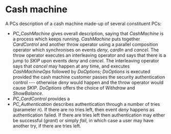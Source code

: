 # Cash machine

A PCs description of a cash machine made-up of several constituent PCs:
* <i>PC_CashMachine</i> gives overall description, saying that <i>CashMachine</i> is a process which keeps running. <i>CashMachine</i> puts together <i>CardControl</i> and another throw operator
using a parallel composition operator which synchronises on events <i>deny</i>, <i>cardIn</i> and <i>cancel</i>. The throw operator executes an interleaving operator and says that there is a jump to <i>SKIP</i> upon events <i>deny</i> and <i>cancel</i>. The interleaving operator says that <i>cancel</i> may happen at any time, and executes <i>CashMachineOps</i> followed by <i>DoOptions</i>;  <i>DoOptions</i> is executed provided the cash machine customer passes the security  authentication control --- otherwise <i>deny</i>  would happen and the throw operator would cause <i>SKIP</i>. <i>DoOptions</i> offers the choice of <i>Withdraw</i> and <i>ShowBalance</i>.
* <i>PC_CardControl</i> provides a
* <i>PC_Authentication</i> describes authentication through a number of tries (parameter <i>n</i>).
If there are no tries left, then event <i>deny</i> happens as authentication failed. If there are tries left then authentication may either be successful (<i>grant</i>) or simply <i>fail</i>, in which case a user may have another try, if there are tries left.
